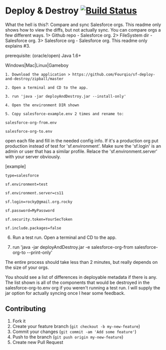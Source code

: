 # Deploy & Destroy [![Build Status](https://travis-ci.org/fourq/sf-deploy-and-destroy.png?branch=master)](https://travis-ci.org/fourq/sf-deploy-and-destroy)

What the hell is this?: Compare and sync Salesforce orgs. This readme only shows how to view the diffs, but not actually sync. You can compare orgs a few different ways. 1> Github repo - Salesforce org. 2> FileSystem dir - Salesforce org. 3> Salesforce org - Salesforce org. This readme only explains #3.

prerequisite: (oracle/open) Java 1.6+

Windows|Mac|Linux|Gameboy 

```
1. Download the application > https://github.com/Fourqio/sf-deploy-and-destroy/zipball/master 

2. Open a terminal and CD to the app.

3. run 'java -jar deployAndDestroy.jar --install-only'

4. Open the environment DIR shown

5. Copy salesforce-example.env 2 times and rename to:

salesforce-org-from.env

salesforce-org-to.env
```

open each file and fill in the needed config info. If it's a production org put production instead of test for 'sf.environment'. Make sure the 'sf.login' is an admin or user that has a similar profile. Relace the 'sf.environment.server' with your server obviously. 

[example]

```
type=salesforce

sf.environment=test

sf.environment.server=cs11

sf.login=rocky@gmail.org.rocky

sf.password=MyPassword

sf.security.token=YourSecToken

sf.include.packages=false 
```

6. Run a test run. Open a terminal and CD to the app.

7. run 'java -jar deployAndDestroy.jar -e salesforce-org-from salesforce-org-to --print-only'

The entire process should take less than 2 minutes, but really depends on the size of your orgs. 

You should see a list of differences in deployable metadata if there is any. The list shown is all of the components that would be destroyed in the salesforce-org-to.env org if you weren't running a test run. I will supply the jar option for actually syncing once I hear some feedback.


## Contributing

1. Fork it
2. Create your feature branch (`git checkout -b my-new-feature`)
3. Commit your changes (`git commit -am 'Add some feature'`)
4. Push to the branch (`git push origin my-new-feature`)
5. Create new Pull Request

